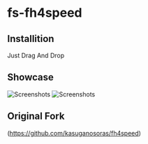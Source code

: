 # fs-fh4speed

## Installition
Just Drag And Drop
## Showcase
![Screenshots](https://media.discordapp.net/attachments/688435303240957992/1006741067191832717/unknown.png)
![Screenshots](https://media.discordapp.net/attachments/688435303240957992/1006743914176319580/unknown.png)


## Original Fork
(https://github.com/kasuganosoras/fh4speed)
